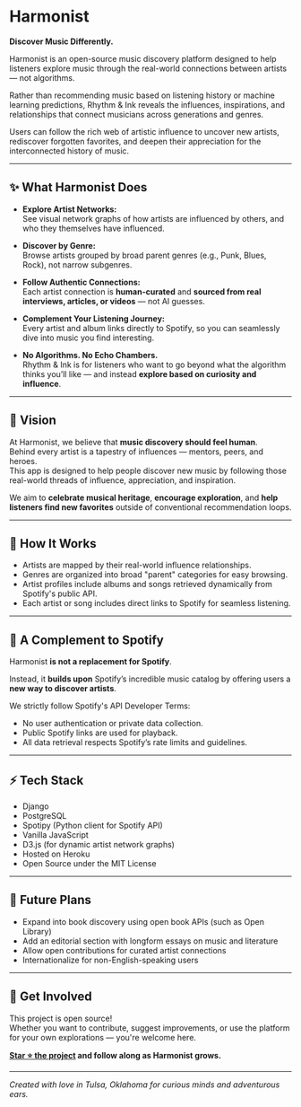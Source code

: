 # Harmonist

**Discover Music Differently.**

Harmonist is an open-source music discovery platform designed to help listeners explore music through the real-world connections between artists — not algorithms.

Rather than recommending music based on listening history or machine learning predictions, Rhythm & Ink reveals the influences, inspirations, and relationships that connect musicians across generations and genres.

Users can follow the rich web of artistic influence to uncover new artists, rediscover forgotten favorites, and deepen their appreciation for the interconnected history of music.

---

## ✨ What Harmonist Does

- **Explore Artist Networks:**  
  See visual network graphs of how artists are influenced by others, and who they themselves have influenced.

- **Discover by Genre:**  
  Browse artists grouped by broad parent genres (e.g., Punk, Blues, Rock), not narrow subgenres.

- **Follow Authentic Connections:**  
  Each artist connection is **human-curated** and **sourced from real interviews, articles, or videos** — not AI guesses.

- **Complement Your Listening Journey:**  
  Every artist and album links directly to Spotify, so you can seamlessly dive into music you find interesting.

- **No Algorithms. No Echo Chambers.**  
  Rhythm & Ink is for listeners who want to go beyond what the algorithm thinks you’ll like — and instead **explore based on curiosity and influence**.

---

## 🎯 Vision

At Harmonist, we believe that **music discovery should feel human**.  
Behind every artist is a tapestry of influences — mentors, peers, and heroes.  
This app is designed to help people discover new music by following those real-world threads of influence, appreciation, and inspiration.

We aim to **celebrate musical heritage**, **encourage exploration**, and **help listeners find new favorites** outside of conventional recommendation loops.

---

## 🧩 How It Works

- Artists are mapped by their real-world influence relationships.
- Genres are organized into broad "parent" categories for easy browsing.
- Artist profiles include albums and songs retrieved dynamically from Spotify's public API.
- Each artist or song includes direct links to Spotify for seamless listening.

---

## 🤝 A Complement to Spotify

Harmonist **is not a replacement for Spotify**.

Instead, it **builds upon** Spotify’s incredible music catalog by offering users a **new way to discover artists**.

We strictly follow Spotify's API Developer Terms:

- No user authentication or private data collection.
- Public Spotify links are used for playback.
- All data retrieval respects Spotify’s rate limits and guidelines.

---

## ⚡ Tech Stack

- Django
- PostgreSQL
- Spotipy (Python client for Spotify API)
- Vanilla JavaScript
- D3.js (for dynamic artist network graphs)
- Hosted on Heroku
- Open Source under the MIT License

---

## 📖 Future Plans

- Expand into book discovery using open book APIs (such as Open Library)
- Add an editorial section with longform essays on music and literature
- Allow open contributions for curated artist connections
- Internationalize for non-English-speaking users

---

## 🚀 Get Involved

This project is open source!  
Whether you want to contribute, suggest improvements, or use the platform for your own explorations — you're welcome here.

**[Star ⭐ the project](#) and follow along as Harmonist grows.**

---

_Created with love in Tulsa, Oklahoma for curious minds and adventurous ears._
